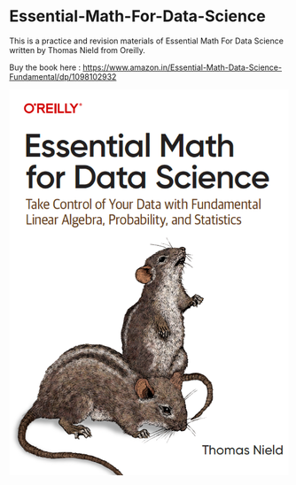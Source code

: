 # Essential-Math-For-Data-Science
This is a practice and revision materials of Essential Math For Data Science written by Thomas Nield from Oreilly.

Buy the book here : https://www.amazon.in/Essential-Math-Data-Science-Fundamental/dp/1098102932

<p align="left">
  <img src="https://github.com/soopertramp/Essential-Math-For-Data-Science/blob/main/Cover.png" alt="Background">  

